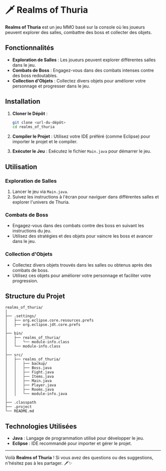 # 🗡️ Realms of Thuria

**Realms of Thuria** est un jeu MMO basé sur la console où les joueurs peuvent explorer des salles, combattre des boss et collecter des objets.

## Fonctionnalités

- **Exploration de Salles** : Les joueurs peuvent explorer différentes salles dans le jeu.
- **Combats de Boss** : Engagez-vous dans des combats intenses contre des boss redoutables.
- **Collection d'Objets** : Collectez divers objets pour améliorer votre personnage et progresser dans le jeu.

## Installation

1. **Cloner le Dépôt** :

   ```bash
   git clone <url-du-dépôt>
   cd realms_of_thuria
   ```

2. **Compiler le Projet** :
   Utilisez votre IDE préféré (comme Eclipse) pour importer le projet et le compiler.

3. **Exécuter le Jeu** :
   Exécutez le fichier `Main.java` pour démarrer le jeu.

## Utilisation

### Exploration de Salles

1. Lancer le jeu via `Main.java`.
2. Suivez les instructions à l'écran pour naviguer dans différentes salles et explorer l'univers de Thuria.

### Combats de Boss

- Engagez-vous dans des combats contre des boss en suivant les instructions du jeu.
- Utilisez des stratégies et des objets pour vaincre les boss et avancer dans le jeu.

### Collection d'Objets

- Collectez divers objets trouvés dans les salles ou obtenus après des combats de boss.
- Utilisez ces objets pour améliorer votre personnage et faciliter votre progression.

## Structure du Projet

```plaintext
realms_of_thuria/
│
├── .settings/
│   ├── org.eclipse.core.resources.prefs
│   ├── org.eclipse.jdt.core.prefs
│
├── bin/
│   ├── realms_of_thuria/
│   │   └── module-info.class
│   └── module-info.class
│
├── src/
│   ├── realms_of_thuria/
│   │   ├── backup/
│   │   ├── Boss.java
│   │   ├── Fight.java
│   │   ├── Items.java
│   │   ├── Main.java
│   │   ├── Player.java
│   │   ├── Rooms.java
│   │   └── module-info.java
│
├── .classpath
├── .project
└── README.md
```

## Technologies Utilisées

- **Java** : Langage de programmation utilisé pour développer le jeu.
- **Eclipse** : IDE recommandé pour importer et gérer le projet.

---

Voilà **Realms of Thuria** ! Si vous avez des questions ou des suggestions, n'hésitez pas à les partager. 🗡️✨
